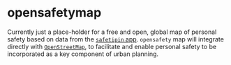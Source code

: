 # opensafetymap

Currently just a place-holder for a free and open, global map of personal safety
based on data from the [`safetipin` app](http://safetipin.com). `opensafety` map
will integrate directly with [`OpenStreetMap`](http://openstreetmap.org), to
facilitate and enable personal safety to be incorporated as a key component of
urban planning.

